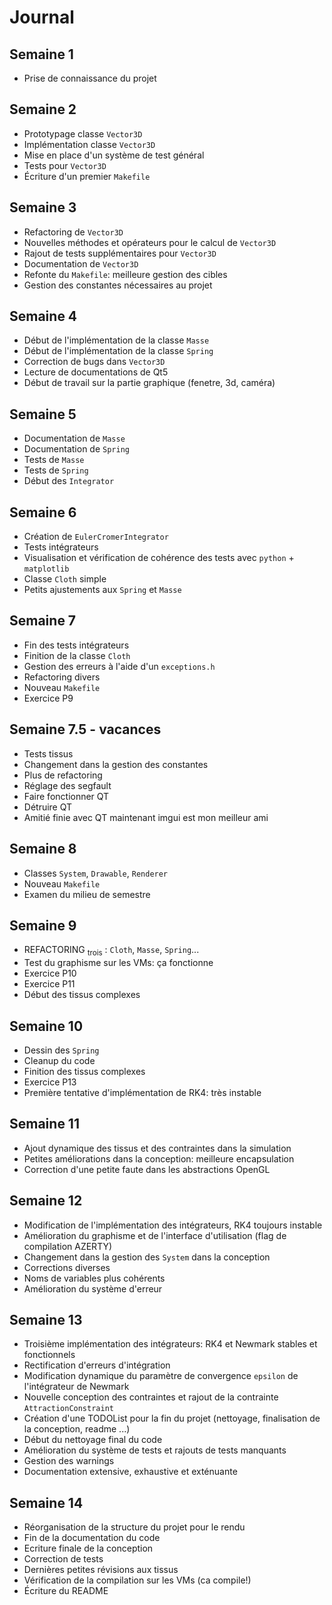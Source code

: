 # Journal

## Semaine 1

- Prise de connaissance du projet

## Semaine 2

- Prototypage classe `Vector3D`
- Implémentation classe `Vector3D`
- Mise en place d'un système de test général
- Tests pour `Vector3D`
- Écriture d'un premier `Makefile`

## Semaine 3

- Refactoring de `Vector3D`
- Nouvelles méthodes et opérateurs pour le calcul de `Vector3D`
- Rajout de tests supplémentaires pour `Vector3D`
- Documentation de `Vector3D`
- Refonte du `Makefile`: meilleure gestion des cibles
- Gestion des constantes nécessaires au projet

## Semaine 4

- Début de l'implémentation de la classe `Masse`
- Début de l'implémentation de la classe `Spring`
- Correction de bugs dans `Vector3D`
- Lecture de documentations de Qt5
- Début de travail sur la partie graphique (fenetre, 3d, caméra)

## Semaine 5

- Documentation de `Masse`
- Documentation de `Spring`
- Tests de `Masse`
- Tests de `Spring`
- Début des `Integrator`

## Semaine 6

- Création de `EulerCromerIntegrator`
- Tests intégrateurs
- Visualisation et vérification de cohérence des tests avec `python` + `matplotlib`
- Classe `Cloth` simple
- Petits ajustements aux `Spring` et `Masse`

## Semaine 7

- Fin des tests intégrateurs
- Finition de la classe `Cloth`
- Gestion des erreurs à l'aide d'un `exceptions.h`
- Refactoring divers
- Nouveau `Makefile`
- Exercice P9

## Semaine 7.5 - vacances

- Tests tissus
- Changement dans la gestion des constantes
- Plus de refactoring
- Réglage des segfault
- Faire fonctionner QT
- Détruire QT
- Amitié finie avec QT maintenant imgui est mon meilleur ami

## Semaine 8

- Classes `System`, `Drawable`, `Renderer`
- Nouveau `Makefile`
- Examen du milieu de semestre

## Semaine 9

- REFACTORING  <sub>trois</sub> : `Cloth`, `Masse`, `Spring`...
- Test du graphisme sur les VMs: ça fonctionne
- Exercice P10
- Exercice P11
- Début des tissus complexes

## Semaine 10

- Dessin des `Spring`
- Cleanup du code
- Finition des tissus complexes
- Exercice P13
- Première tentative d'implémentation de RK4: très instable

## Semaine 11

- Ajout dynamique des tissus et des contraintes dans la simulation
- Petites améliorations dans la conception: meilleure encapsulation
- Correction d'une petite faute dans les abstractions OpenGL

## Semaine 12

- Modification de l'implémentation des intégrateurs, RK4 toujours instable
- Amélioration du graphisme et de l'interface d'utilisation (flag de compilation AZERTY)
- Changement dans la gestion des `System` dans la conception
- Corrections diverses
- Noms de variables plus cohérents
- Amélioration du système d'erreur

## Semaine 13

- Troisième implémentation des intégrateurs: RK4 et Newmark stables et fonctionnels
- Rectification d'erreurs d'intégration
- Modification dynamique du paramètre de convergence `epsilon` de l'intégrateur de Newmark
- Nouvelle conception des contraintes et rajout de la contrainte `AttractionConstraint`
- Création d'une TODOList pour la fin du projet (nettoyage, finalisation de la conception, readme ...)
- Début du nettoyage final du code
- Amélioration du système de tests et rajouts de tests manquants
- Gestion des warnings
- Documentation extensive, exhaustive et exténuante

## Semaine 14

- Réorganisation de la structure du projet pour le rendu
- Fin de la documentation du code
- Ecriture finale de la conception
- Correction de tests
- Dernières petites révisions aux tissus
- Vérification de la compilation sur les VMs (ca compile!)
- Écriture du README